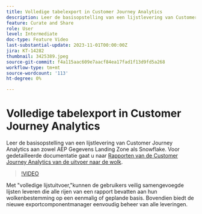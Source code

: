 ```yaml
---
title: Volledige tabelexport in Customer Journey Analytics
description: Leer de basisopstelling van een lijstlevering van Customer Journey Analytics aan zowel AEP Gegevens Landing Zone als Snowflake.
feature: Curate and Share
role: User
level: Intermediate
doc-type: Feature Video
last-substantial-update: 2023-11-01T00:00:00Z
jira: KT-14282
thumbnail: 3425389.jpeg
source-git-commit: f4a115aac609e7aacf84ea17fad1f13d9fd5a268
workflow-type: tm+mt
source-wordcount: '113'
ht-degree: 0%

---
```



# Volledige tabelexport in Customer Journey Analytics

Leer de basisopstelling van een lijstlevering van Customer Journey Analytics aan zowel AEP Gegevens Landing Zone als Snowflake. Voor gedetailleerde documentatie gaat u naar [Rapporten van de Customer Journey Analytics van de uitvoer naar de wolk](https://experienceleague.adobe.com/docs/analytics-platform/using/cja-workspace/export/export-cloud.html?lang=nl-NL).

>[!VIDEO](https://video.tv.adobe.com/v/3425389/?learn=on)

Met &quot;volledige lijstuitvoer,&quot;kunnen de gebruikers veilig samengevoegde lijsten leveren die alle rijen van een rapport bevatten aan hun wolkenbestemming op een eenmalig of geplande basis.  Bovendien biedt de nieuwe exportcomponentmanager eenvoudig beheer van alle leveringen.
